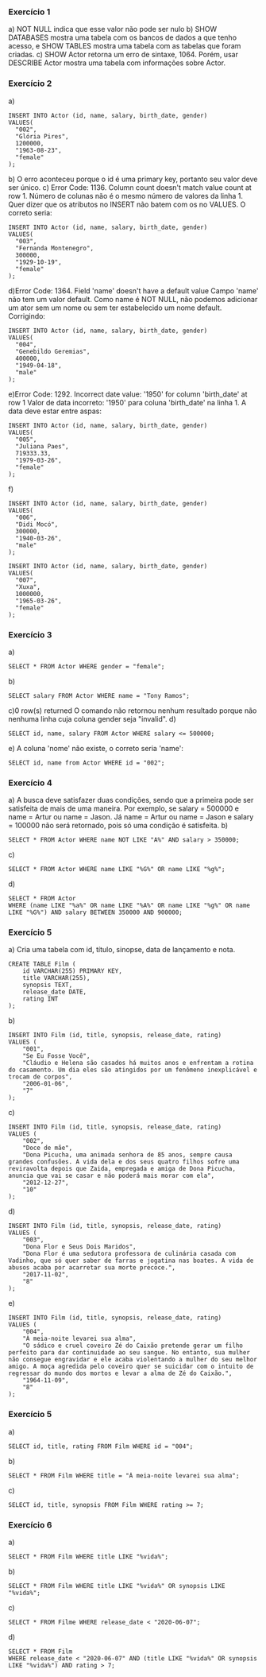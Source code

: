 ### Exercício 1
a) NOT NULL indica que esse valor não pode ser nulo
b) SHOW DATABASES mostra uma tabela com os bancos de dados a que tenho acesso, e SHOW TABLES mostra uma tabela com as tabelas que foram criadas.
c) SHOW Actor retorna um erro de sintaxe, 1064. Porém, usar DESCRIBE Actor mostra uma tabela com informações sobre Actor.

### Exercício 2
a)
```
INSERT INTO Actor (id, name, salary, birth_date, gender)
VALUES(
  "002", 
  "Glória Pires",
  1200000,
  "1963-08-23", 
  "female"
);
```
b) O erro aconteceu porque o id é uma primary key, portanto seu valor deve ser único.
c) Error Code: 1136. Column count doesn't match value count at row 1.
Número de colunas não é o mesmo número de valores da linha 1.
Quer dizer que os atributos no INSERT não batem com os no VALUES. O correto seria:
```
INSERT INTO Actor (id, name, salary, birth_date, gender)
VALUES(
  "003", 
  "Fernanda Montenegro",
  300000,
  "1929-10-19", 
  "female"
);
```
d)Error Code: 1364. Field 'name' doesn't have a default value
Campo 'name' não tem um valor default.
Como name é NOT NULL, não podemos adicionar um ator sem um nome ou sem ter estabelecido um nome default. Corrigindo:
```
INSERT INTO Actor (id, name, salary, birth_date, gender)
VALUES(
  "004",
  "Genebildo Geremias",
  400000,
  "1949-04-18", 
  "male"
);
```
e)Error Code: 1292. Incorrect date value: '1950' for column 'birth_date' at row 1
Valor de data incorreto: '1950' para coluna 'birth_date' na linha 1.
A data deve estar entre aspas:
```
INSERT INTO Actor (id, name, salary, birth_date, gender)
VALUES(
  "005", 
  "Juliana Paes",
  719333.33,
  "1979-03-26", 
  "female"
);
```
f)
```
INSERT INTO Actor (id, name, salary, birth_date, gender)
VALUES(
  "006", 
  "Didi Mocó",
  300000,
  "1940-03-26", 
  "male"
);
```
```
INSERT INTO Actor (id, name, salary, birth_date, gender)
VALUES(
  "007", 
  "Xuxa",
  1000000,
  "1965-03-26", 
  "female"
);
```
### Exercício 3
a)
```
SELECT * FROM Actor WHERE gender = "female";
```
b)
```
SELECT salary FROM Actor WHERE name = "Tony Ramos";
```
c)0 row(s) returned
O comando não retornou nenhum resultado porque não nenhuma linha cuja coluna gender seja "invalid".
d)
```
SELECT id, name, salary FROM Actor WHERE salary <= 500000;
```
e) A coluna 'nome' não existe, o correto seria 'name':
```
SELECT id, name from Actor WHERE id = "002";
```
### Exercício 4
a) A busca deve satisfazer duas condições, sendo que a primeira pode ser satisfeita de mais de uma maneira. Por exemplo, se salary = 500000 e name = Artur ou name = Jason. Já name = Artur ou name = Jason e salary = 100000 não será retornado, pois só uma condição é satisfeita.
b)
```
SELECT * FROM Actor WHERE name NOT LIKE "A%" AND salary > 350000;
```
c)
```
SELECT * FROM Actor WHERE name LIKE "%G%" OR name LIKE "%g%";
```
d)
```
SELECT * FROM Actor 
WHERE (name LIKE "%a%" OR name LIKE "%A%" OR name LIKE "%g%" OR name LIKE "%G%") AND salary BETWEEN 350000 AND 900000;
```
### Exercício 5
a) Cria uma tabela com id, título, sinopse, data de lançamento e nota.
```
CREATE TABLE Film (
	id VARCHAR(255) PRIMARY KEY,
    title VARCHAR(255),
    synopsis TEXT,
    release_date DATE,
    rating INT
);
```
b)
```
INSERT INTO Film (id, title, synopsis, release_date, rating)
VALUES (
	"001",
    "Se Eu Fosse Você",
    "Cláudio e Helena são casados há muitos anos e enfrentam a rotina do casamento. Um dia eles são atingidos por um fenômeno inexplicável e trocam de corpos",
    "2006-01-06",
    "7"
);
```
c)
```
INSERT INTO Film (id, title, synopsis, release_date, rating)
VALUES (
	"002",
    "Doce de mãe",
    "Dona Picucha, uma animada senhora de 85 anos, sempre causa grandes confusões. A vida dela e dos seus quatro filhos sofre uma reviravolta depois que Zaida, empregada e amiga de Dona Picucha, anuncia que vai se casar e não poderá mais morar com ela",
    "2012-12-27",
    "10"
);
```
d)
```
INSERT INTO Film (id, title, synopsis, release_date, rating)
VALUES (
	"003",
    "Dona Flor e Seus Dois Maridos",
    "Dona Flor é uma sedutora professora de culinária casada com Vadinho, que só quer saber de farras e jogatina nas boates. A vida de abusos acaba por acarretar sua morte precoce.",
    "2017-11-02",
    "8"
);
```
e)
```
INSERT INTO Film (id, title, synopsis, release_date, rating)
VALUES (
	"004",
    "À meia-noite levarei sua alma",
    "O sádico e cruel coveiro Zé do Caixão pretende gerar um filho perfeito para dar continuidade ao seu sangue. No entanto, sua mulher não consegue engravidar e ele acaba violentando a mulher do seu melhor amigo. A moça agredida pelo coveiro quer se suicidar com o intuito de regressar do mundo dos mortos e levar a alma de Zé do Caixão.",
    "1964-11-09",
    "8"
);
```
### Exercício 5
a)
```
SELECT id, title, rating FROM Film WHERE id = "004";
```
b)
```
SELECT * FROM Film WHERE title = "À meia-noite levarei sua alma";
```
c)
```
SELECT id, title, synopsis FROM Film WHERE rating >= 7;
```
### Exercício 6
a)
```
SELECT * FROM Film WHERE title LIKE "%vida%";
```
b)
```
SELECT * FROM Film WHERE title LIKE "%vida%" OR synopsis LIKE "%vida%";
```
c)
```
SELECT * FROM Filme WHERE release_date < "2020-06-07";
```
d)
```
SELECT * FROM Film 
WHERE release_date < "2020-06-07" AND (title LIKE "%vida%" OR synopsis LIKE "%vida%") AND rating > 7;
```


